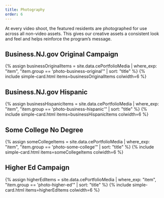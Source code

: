 ```yaml
---
title: Photography
order: 6
---
```


At every video shoot, the featured residents are photographed for use across all non-video assets. This gives our creative assets a consistent look and feel and helps reinforce the program’s message.

## Business.NJ.gov Original Campaign

{% assign businessOriginalItems = site.data.cePortfolioMedia | where_exp: "item", "item.group == 'photo-business-original'" | sort: "title" %}
{% include simple-card.html items=businessOriginalItems colwidth=6 %}

## Business.NJ.gov Hispanic 


{% assign businessHispanicItems = site.data.cePortfolioMedia | where_exp: "item", "item.group == 'photo-business-hispanic'" | sort: "title" %}
{% include simple-card.html items=businessHispanicItems colwidth=6 %}

## Some College No Degree


{% assign someCollegeItems = site.data.cePortfolioMedia | where_exp: "item", "item.group == 'photo-some-college'" | sort: "title" %}
{% include simple-card.html items=someCollegeItems colwidth=6 %}

## Higher Ed Campaign


{% assign higherEdItems = site.data.cePortfolioMedia | where_exp: "item", "item.group == 'photo-higher-ed'" | sort: "title" %}
{% include simple-card.html items=higherEdItems colwidth=6 %}
